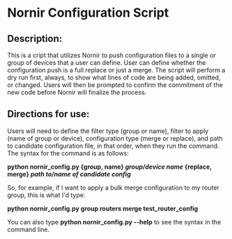 # Nornir Configuration Script

## Description:
This is a cript that utilizes Nornir to push configuration files to a single or group of devices that a user can define. User can define whether the configuration push is a full replace or just a merge. The script will perform a dry run first, always, to show what lines of code are being added, omitted, or changed. Users will then be prompted to confirm the commitment of the new code before Nornir will finalize the process.


## Directions for use:
Users will need to define the filter type (group or name), filter to apply (name of group or device), configuration type (merge or replace), and path to candidate configuration file, in that order, when they run the command. The syntax for the command is as follows:

<b>python nornir_config.py {group, name} <i>group/device name</i> {replace, merge} <i>path to/name of candidate config</i></b>

So, for example, if I want to apply a bulk merge configuration to my router group, this is what I'd type:

<b>python nornir_config.py group routers merge test_router_config</b>

You can also type <b>python nornir_config.py --help</b> to see the syntax in the command line. 
